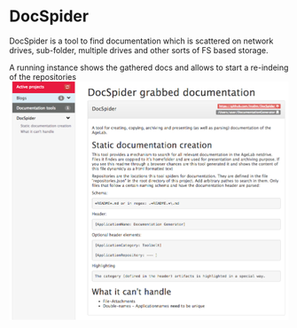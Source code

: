# DocSpider
DocSpider is a tool to find documentation which is scattered on network drives, sub-folder, multiple drives and other sorts of FS based storage.

A running instance shows the gathered docs and allows to start a re-indeing of the repositories
![Preview of a running DocSpider instance](/doc/docspider.png)
